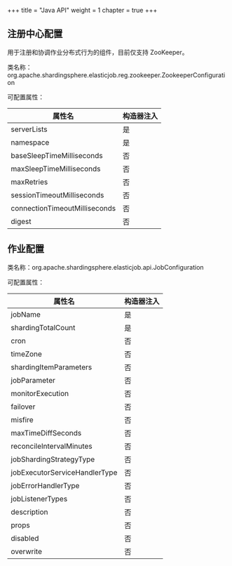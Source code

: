 +++ title = "Java API"
weight = 1 chapter = true +++

## 注册中心配置

用于注册和协调作业分布式行为的组件，目前仅支持 ZooKeeper。

类名称：org.apache.shardingsphere.elasticjob.reg.zookeeper.ZookeeperConfiguration

可配置属性：

| 属性名                         | 构造器注入 |
| ----------------------------- |:--------- |
| serverLists                   | 是        |
| namespace                     | 是        |
| baseSleepTimeMilliseconds     | 否        |
| maxSleepTimeMilliseconds      | 否        |
| maxRetries                    | 否        |
| sessionTimeoutMilliseconds    | 否        |
| connectionTimeoutMilliseconds | 否        |
| digest                        | 否        |

## 作业配置

类名称：org.apache.shardingsphere.elasticjob.api.JobConfiguration

可配置属性：

| 属性名                         | 构造器注入 |
| ----------------------------- |:--------- |
| jobName                       | 是        |
| shardingTotalCount            | 是        |
| cron                          | 否        |
| timeZone                      | 否        |
| shardingItemParameters        | 否        |
| jobParameter                  | 否        |
| monitorExecution              | 否        |
| failover                      | 否        |
| misfire                       | 否        |
| maxTimeDiffSeconds            | 否        |
| reconcileIntervalMinutes      | 否        |
| jobShardingStrategyType       | 否        |
| jobExecutorServiceHandlerType | 否        |
| jobErrorHandlerType           | 否        |
| jobListenerTypes              | 否        |
| description                   | 否        |
| props                         | 否        |
| disabled                      | 否        |
| overwrite                     | 否        |